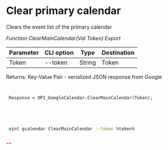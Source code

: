 ﻿---
sidebar_position: 4
---

# Clear primary calendar
 Clears the event list of the primary calendar


*Function ClearMainCalendar(Val Token) Export*

 | Parameter | CLI option | Type | Destination |
 |-|-|-|-|
 | Token | --token | String | Token |

 
 Returns: Key-Value Pair - serialized JSON response from Google

```bsl title="Code example"
	
 
 Response = OPI_GoogleCalendar.ClearMainCalendar(Token);
 

	
```

```sh title="CLI command example"
 
 oint gcalendar ClearMainCalendar --token %token%

```


```json title="Result"

""

```
